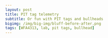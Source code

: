```yaml
---
layout: post
title: PIT tag telemetry 
subtitle: Or fun with PIT tags and bullheads
bigimg: /img/big-img/bluff-before-after.png
tags: [WFA4313, lab, pit tags, bullhead]
---
```



